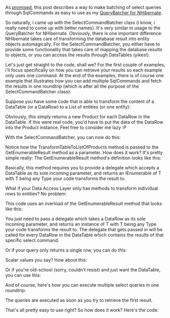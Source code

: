 As <a href="/blog/2008/08/batching-sqlcommand-queries/">promised</a>, this post describes a way to make batching of select queries through SqlCommands as easy to use as my <a href="/blog/2008/06/the-query-batcher/">QueryBatcher for NHibernate</a>.  

So naturally, i came up with the SelectCommandBatcher class (i know, i really need to come up with better names).  It's very similar in usage to the QueryBatcher for NHibernate.  Obviously, there is one important difference: NHibernate takes care of transforming the database result into entity objects automagically.  For the SelectCommandBatcher, you either have to provide some functionality that takes care of mapping the database results to objects, or you can access the results through DataTables (yikes!).

Let's just get straight to the code, shall we? For the first couple of examples, i'll focus specifically on how you can retrieve your results so each example only uses one command.  At the end of the examples, there is of course one example that illustrates how you can add multiple SqlCommands and fetch the results in one roundtrip (which is after all the purpose of the SelectCommandBatcher class).

Suppose you have some code that is able to transform the content of a DataTable (or a DataRow) to a List of entities (or one entity):

<script src="https://gist.github.com/3676737.js?file=s1.cs"></script>

Obviously, this simply returns a new Product for each DataRow in the DataTable.  If this were real code, you'd have to put the data of the DataRow into the Product instance.  Feel free to consider me lazy :P

With the SelectCommandBatcher, you can now do this:

<script src="https://gist.github.com/3676737.js?file=s2.cs"></script>

Notice how the TransformTableToListOfProducts method is passed to the GetEnumerableResult method as a parameter.  How does it work? It's pretty simple really: The GetEnumerableResult method's definition looks like this:

<script src="https://gist.github.com/3676737.js?file=s3.cs"></script>

Basically, this method requires you to provide a delegate which accepts a DataTable as its sole incoming parameter, and returns an IEnumerable of T with T being any Type your code transforms the result to. 

What if your Data Access Layer only has methods to transform individual rows to entities? No problem:

<script src="https://gist.github.com/3676737.js?file=s4.cs"></script>

This code uses an overload of the GetEnumerableResult method that looks like this:

<script src="https://gist.github.com/3676737.js?file=s5.cs"></script>

You just need to pass a delegate which takes a DataRow as its sole incoming parameter, and returns an instance of T with T being any Type your code transforms the result to.  The delegate that gets passed in will be called for every DataRow in the DataTable which contains the results of that specific select command.

Or if your query only returns a single row, you can do this:

<script src="https://gist.github.com/3676737.js?file=s6.cs"></script>

Scalar values you say? How about this:

<script src="https://gist.github.com/3676737.js?file=s7.cs"></script>

Or if you're old-school (sorry, couldn't resist) and just want the DataTable, you can use this:

<script src="https://gist.github.com/3676737.js?file=s8.cs"></script>

And of course, here's how you can execute multiple select queries in one roundtrip:

<script src="https://gist.github.com/3676737.js?file=s9.cs"></script>

The queries are executed as soon as you try to retrieve the first result.

That's all pretty easy to use right? So how does it work? Here's the code:

<script src="https://gist.github.com/3676737.js?file=s10.cs"></script>
